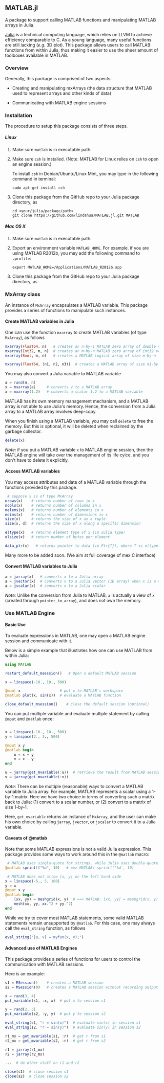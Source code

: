 ## MATLAB.jl

A package to support calling MATLAB functions and manipulating MATLAB arrays in Julia.

[Julia](http://julialang.org) is a technical computing language, which relies on LLVM to achieve efficiency comparable to C. As a young language, many useful functions are still lacking (*e.g.* 3D plot). This package allows users to call MATLAB functions from within Julia, thus making it easier to use the sheer amount of toolboxes available in MATLAB.

### Overview

Generally, this package is comprised of two aspects:

* Creating and manipulating mxArrays (the data structure that MATLAB used to represent arrays and other kinds of data)

* Communicating with MATLAB engine sessions

### Installation

The procedure to setup this package consists of three steps. 

##### Linux

1. Make sure ``matlab`` is in executable path. 

2. Make sure ``csh`` is installed. (Note: MATLAB for Linux relies on ``csh`` to open an engine session.) 
	
	To install ``csh`` in Debian/Ubuntu/Linux Mint, you may type in the following command in terminal:
	
	```
	sudo apt-get install csh
	```

3. Clone this package from the GitHub repo to your Julia package directory, as

	```
	cd <your/julia/package/path>
	git clone https://github.com/lindahua/MATLAB.jl.git MATLAB
	```

##### Mac OS X

1. Make sure ``matlab`` is in executable path. 

2. Export an environment variable ``MATLAB_HOME``. For example, if you are using MATLAB R2012b, you may add the following command to ``.profile``:
	
	```
	export MATLAB_HOME=/Applications/MATLAB_R2012b.app
	```

3. Clone this package from the GitHub repo to your Julia package directory, as



### MxArray class

An instance of ``MxArray`` encapsulates a MATLAB variable. This package provides a series of functions to manipulate such instances.

#### Create MATLAB variables in Julia

One can use the function ``mxarray`` to create MATLAB variables (of type ``MxArray``), as follows

```julia
mxarray(Float64, n)   # creates an n-by-1 MATLAB zero array of double valued type
mxarray(Int32, m, n)  # creates an m-by-n MATLAB zero array of int32 valued type 
mxarray(Bool, m, n)   # creates a MATLAB logical array of size m-by-n

mxarray(Float64, (n1, n2, n3))  # creates a MATLAB array of size n1-by-n2-by-n3
```

You may also convert a Julia variable to MATLAB variable

```julia
a = rand(m, n)
x = mxarray(a)     # converts v to a MATLAB array
x = mxarray(1.2)   # cobverts a scalar 1.2 to a MATLAB variable
```

MATLAB has its own memory management mechanism, and a MATLAB array is not able to use Julia's memory. Hence, the conversion from a Julia array to a MATLAB array involves deep-copy.

When you finish using a MATLAB variable, you may call ``delete`` to free the memory. But this is optional, it will be deleted when reclaimed by the garbage collector.

```julia
delete(x)
```

*Note:* if you put a MATLAB variable ``x`` to MATLAB engine session, then the MATLAB engine will take over the management of its life cylce, and you don't have to delete it explicitly.


#### Access MATLAB variables

You may access attributes and data of a MATLAB variable through the functions provided by this package.

```julia
 # suppose x is of type MxArray
nrows(x)    # returns number of rows in x
ncols(x)    # returns number of columns in x 
nelems(x)   # returns number of elements in x
ndims(x)    # returns number of dimensions in x
size(x)     # returns the size of x as a tuple
size(x, d)  # returns the size of x along a specific dimension

eltype(x)   # returns element type of x (in Julia Type)
elsize(x)   # return number of bytes per element

data_ptr(x)   # returns pointer to data (in Ptr{T}), where T is eltype(x)
```

Many more to be added soon. (We aim at full coverage of mex C interface)

#### Convert MATLAB variables to Julia

```julia
a = jarray(x)   # converts x to a Julia array
a = jvector(x)  # converts x to a Julia vector (1D array) when x is a vector
a = jscalar(x)  # converts x to a Julia scalar
```

*Note:* Unlike the conversion from Julia to MATLAB, ``a`` is actually a view of ``x`` (created through ``pointer_to_array``), and does not own the memory. 


### Use MATLAB Engine

#### Basic Use

To evaluate expressions in MATLAB, one may open a MATLAB engine session and communicate with it.

Below is a simple example that illustrates how one can use MATLAB from within Julia:

```julia
using MATLAB

restart_default_msession()   # Open a default MATLAB session

x = linspace(-10., 10., 500)

@mput x                  # put x to MATLAB's workspace
@matlab plot(x, sin(x))  # evaluate a MATLAB function

close_default_msession()    # close the default session (optional)
```

You can put multiple variable and evaluate multiple statement by calling ``@mput`` and ``@matlab`` once:
```julia

x = linspace(-10., 10., 500)
y = linspace(2., 3., 500)

@mput x y
@matlab begin
    u = x + y
	v = x - y
end

u = jarray(get_mvariable(:u))  # retrieve the result from MATLAB session
v = jarray(get_mvariable(:v))

```

*Note:* There can be multiple (reasonable) ways to convert a MATLAB variable to Julia array. For example, MATLAB represents a scalar using a 1-by-1 matrix. Here we have two choice in terms of converting such a matrix back to Julia: (1) convert to a scalar number, or (2) convert to a matrix of size 1-by-1.

Here, ``get_mvariable`` returns an instance of ``MxArray``, and the user can make his own choice by calling ``jarray``, ``jvector``, or ``jscalar`` to convert it to a Julia variable.

#### Caveats of @matlab

Note that some MATLAB expressions is not a valid Julia expression. This package provides some ways to work around this in the ``@matlab`` macro:

```julia
 # MATLAB uses single-quote for strings, while Julia uses double-quote. 
@matlab sprintf("%d", 10)   # ==> MATLAB: sprintf('%d', 10)

 # MATLAB does not allow [x, y] on the left hand side
x = linspace(-5., 5. 100)
y = x
@mput x y
@matlab begin
    (xx, yy) = meshgrid(x, y)  # ==> MATLAB: [xx, yy] = meshgrid(x, y)
	mesh(xx, yy, xx.^2 + yy.^2)
end
```

While we try to cover most MATLAB statements, some valid MATLAB statements remain unsupported by ``@matlab``. For this case, one may always call the ``eval_string`` function, as follows

```julia
eval_string("[u, v] = myfun(x, y);")
```


#### Advanced use of MATLAB Engines

This package provides a series of functions for users to control the communication with MATLAB sessions.

Here is an example:

```julia
s1 = MSession()    # creates a MATLAB session
s2 = MSession(0)   # creates a MATLAB session without recording output

x = rand(3, 4)
put_variable(s1, :x, x)  # put x to session s1

y = rand(2, 3)
put_variable(s2, :y, y)  # put y to session s2

eval_string(s1, "r = sin(x)")  # evaluate sin(x) in session s1
eval_string(s2, "r = sin(y)")  # evaluate sin(y) in session s2

r1_mx = get_mvariable(s1, :r)  # get r from s1
r2_mx = get_mvariable(s2, :r)  # get r from s2

r1 = jarray(r1_mx)
r2 = jarray(r2_mx)

...  # do other stuff on r1 and r2

close(s1)  # close session s1
close(s2)  # close session s2
```

